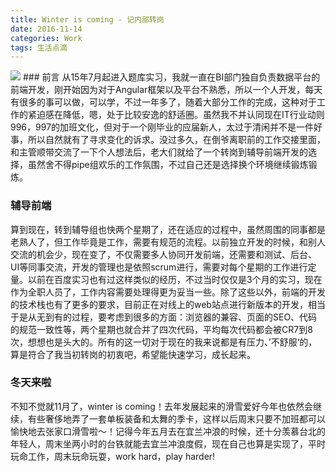 ```yaml
---
title: Winter is coming - 记内部转岗
date: 2016-11-14
categories: Work
tags: 生活点滴
---
```


<img src="http://7xja3v.com1.z0.glb.clouddn.com/thaiwoo.jpg"/>
### 前言
从15年7月起进入题库实习，我就一直在BI部门独自负责数据平台的前端开发，刚开始因为对于Angular框架以及平台不熟悉，所以一个人开发，每天有很多的事可以做，可以学，不过一年多了，随着大部分工作的完成，这种对于工作的紧迫感在降低，嗯，处于比较安逸的舒适圈。虽然我不并认同现在IT行业动则996，997的加班文化，但对于一个刚毕业的应届新人，太过于清闲并不是一件好事，所以自然就有了寻求变化的诉求。没过多久，在倒爷离职前的工作交接里面，和主管顺带交流了一下个人想法后，老大们就给了一个转岗到辅导前端开发的选择，虽然舍不得pipe组欢乐的工作氛围，不过自己还是选择换个环境继续锻炼锻炼。

### 辅导前端
算到现在，转到辅导组也快两个星期了，还在适应的过程中，虽然周围的同事都是老熟人了，但工作毕竟是工作，需要有规范的流程。以前独立开发的时候，和别人交流的机会少，现在变了，不仅需要多人协同开发前端，还需要和测试、后台、UI等同事交流，开发的管理也是依照scrum进行，需要对每个星期的工作进行定量。以前在百度实习也有过这样类似的经历，不过当时仅仅是3个月的实习，现在作为全职人员了，工作内容需要处理得更为妥当一些。除了这些以外，前端的开发的技术栈也有了更多的要求，目前正在对线上的web站点进行新版本的开发，相当于是从无到有的过程，要考虑到很多的方面：浏览器的兼容、页面的SEO、代码的规范一致性等，两个星期也就合并了四次代码，平均每次代码都会被CR7到8次，想想也是头大的。所有的这一切对于现在的我来说都是有压力、’不舒服‘的，算是符合了我当初转岗的初衷吧，希望能快速学习，成长起来。

### 冬天来啦
不知不觉就11月了，winter is coming！去年发展起来的滑雪爱好今年也依然会继续，有些奢侈地弄了一套单板装备和太舞的季卡，这样以后周末只要不加班都可以愉快地去张家口滑雪啦～！记得今年五月去在宜兰冲浪的时候，还十分羡慕台北的年轻人，周末坐两小时的台铁就能去宜兰冲浪度假，现在自己也算是实现了，平时玩命工作，周末玩命玩耍，work hard，play harder!
